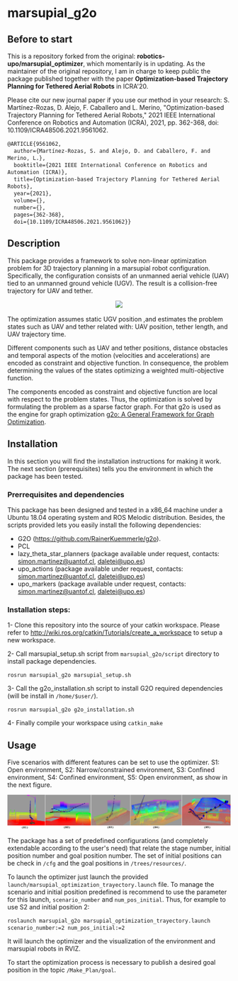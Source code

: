 # marsupial_g2o

## Before to start

This is a repository forked from the original: **robotics-upo/marsupial_optimizer**, which momentarily is in updating. As the maintainer of the original repository, I am in charge to keep public the package published together with the paper **Optimization-based Trajectory Planning for Tethered Aerial Robots** in ICRA'20.

Please cite our new journal paper if you use our method in your research:
S. Martínez-Rozas, D. Alejo, F. Caballero and L. Merino, "Optimization-based Trajectory Planning for Tethered Aerial Robots," 2021 IEEE International Conference on Robotics and Automation (ICRA), 2021, pp. 362-368, doi: 10.1109/ICRA48506.2021.9561062.

```
@ARTICLE{9561062,
  author={Martínez-Rozas, S. and Alejo, D. and Caballero, F. and Merino, L.},
  booktitle={2021 IEEE International Conference on Robotics and Automation (ICRA)}, 
  title={Optimization-based Trajectory Planning for Tethered Aerial Robots}, 
  year={2021},
  volume={},
  number={},
  pages={362-368},
  doi={10.1109/ICRA48506.2021.9561062}}
```


## Description

This package provides a framework to solve non-linear optimization problem for 3D trajectory planning in a marsupial robot configuration. Specifically, the configuration consists of an unmanned aerial vehicle (UAV) tied to an unmanned ground vehicle (UGV). The result is a collision-free trajectory for UAV and tether.

<p align="center">
    <img src="worlds/scenario_2.gif" width="400">
</p>

The optimization assumes static UGV position ,and estimates the problem states such as UAV and tether related with: UAV  position,  tether length, and UAV trajectory time. 

Different components such as UAV and tether positions, distance obstacles and temporal aspects of the motion (velocities and accelerations) are encoded as constraint and objective function. In consequence, the problem determining the values of the states optimizing a weighted multi-objective function.

The components encoded as constraint and objective function are local with respect to the problem states. Thus, the optimization is solved by formulating the problem as a sparse factor graph. For that g2o is used as the engine for graph optimization [ g2o: A General Framework for Graph Optimization](http://ais.informatik.uni-freiburg.de/publications/papers/kuemmerle11icra.pdf).

## Installation

In this section you will find the installation instructions for making it work. The next section (prerequisites) tells you the environment in which the package has been tested.

### Prerrequisites and dependencies

This package has been designed and tested in a x86_64 machine under a Ubuntu 18.04 operating system and ROS Melodic distribution. Besides, the scripts provided lets you easily install the following dependencies:

- G2O (https://github.com/RainerKuemmerle/g2o).
- PCL
- lazy_theta_star_planners (package available under request, contacts: <simon.martinez@uantof.cl>, <daletei@upo.es>)
- upo_actions (package available under request, contacts: <simon.martinez@uantof.cl>, <daletei@upo.es>)
- upo_markers (package available under request, contacts: <simon.martinez@uantof.cl>, <daletei@upo.es>)

### Installation steps:

1- Clone this repository into the source of your catkin workspace. Please refer to http://wiki.ros.org/catkin/Tutorials/create_a_workspace to setup a new workspace.

2- Call marsupial_setup.sh script from ```marsupial_g2o/script``` directory to install package dependencies.

```
rosrun marsupial_g2o marsupial_setup.sh
```

3- Call the g2o_installation.sh script to install G2O required dependencies (will be install in ```/home/$user/```).

```
rosrun marsupial_g2o g2o_installation.sh
```

4- Finally compile your workspace using ```catkin_make``` 

## Usage

Five scenarios with different features can be set to use the optimizer. S1: Open environment, S2: Narrow/constrained environment, S3: Confined environment, S4: Confined environment, S5: Open environment, as show in the next figure.

<p align="center">
    <img src="worlds/5_scenarios.png" width="1000">
</p>

The package has a set of predefined configurations (and completely extendable according to the user's need) that relate the stage number, initial position number and goal position number. The set of initial positions can be check in ```/cfg``` and the goal positions in ```/trees/resources/```.

To launch the optimizer just launch the provided ```launch/marsupial_optimization_trayectory.launch``` file. To manage the scenario and initial position predefined is recommend to use the parameter for this launch, ```scenario_number``` and ```num_pos_initial```. Thus, for example to use S2 and initial position 2: 

```
roslaunch marsupial_g2o marsupial_optimization_trayectory.launch scenario_number:=2 num_pos_initial:=2
```

It will launch the optimizer and the visualization of the environment and marsupial robots in RVIZ. 

To start the optimization process is necessary to publish a desired goal position in the topic ```/Make_Plan/goal```.
